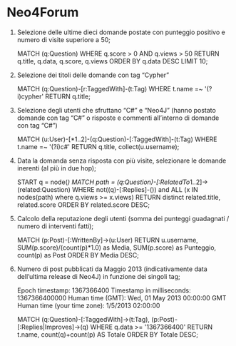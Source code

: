 Neo4Forum
=========

1) Selezione delle ultime dieci domande postate con punteggio positivo e numero di visite superiore a 50;

    MATCH (q:Question)
    WHERE q.score > 0 AND q.views > 50
    RETURN q.title, q.data, q.score, q.views
    ORDER BY q.data DESC
    LIMIT 10;

2) Selezione dei titoli delle domande con tag “Cypher”

    MATCH (q:Question)-[r:TaggedWith]-(t:Tag)
    WHERE t.name =~ '(?i)cypher'
    RETURN q.title;
    
3) Selezione degli utenti che sfruttano “C#” e “Neo4J” (hanno postato domande con tag “C#” o risposte e commenti all’interno di domande con tag “C#”)

    MATCH (u:User)-[*1..2]-(q:Question)-[:TaggedWith]-(t:Tag)
    WHERE t.name =~ '(?i)c#'
    RETURN q.title, collect(u.username);
    
4) Data la domanda senza risposta con più visite, selezionare le domande inerenti (al più in due hop);

    START q = node(*)
    MATCH path = (q:Question)-[:RelatedTo*1..2]->(related:Question)
    WHERE not((q)-[:Replies]-()) 
    		and ALL (x IN nodes(path) where q.views >= x.views)
    RETURN distinct related.title, related.score
    ORDER BY related.score DESC;

5) Calcolo della reputazione degli utenti (somma dei punteggi guadagnati / numero di interventi fatti);

    MATCH (p:Post)-[:WrittenBy]->(u:User)
    RETURN u.username, SUM(p.score)/(count(p)*1.0) as Media, SUM(p.score) as Punteggio, count(p) as Post
    ORDER BY Media DESC;
    
6) Numero di post pubblicati da Maggio 2013 (indicativamente data dell’ultima release di Neo4J) in funzione dei singoli tag;

    Epoch timestamp: 1367366400
    Timestamp in milliseconds: 1367366400000
    Human time (GMT): Wed, 01 May 2013 00:00:00 GMT
    Human time (your time zone): 1/5/2013 02:00:00

    MATCH (q:Question)-[:TaggedWith]->(t:Tag),
    (p:Post)-[:Replies|Improves]->(q)
    WHERE q.data >= '1367366400'
    RETURN t.name, count(q)+count(p) AS Totale
    ORDER BY Totale DESC;
